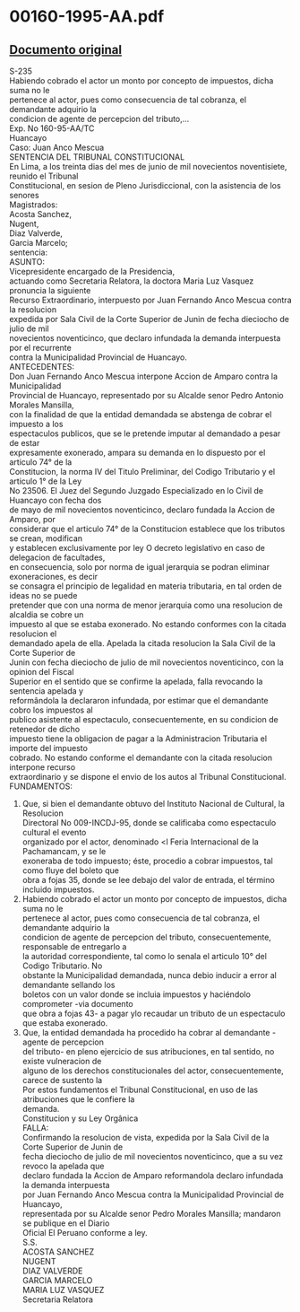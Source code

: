 
00160-1995-AA.pdf
=================
  
[Documento original](https://tc.gob.pe/jurisprudencia/1997/00160-1995-AA.pdf)  
---  
S-235  
Habiendo cobrado el actor un monto por concepto de impuestos, dicha suma no le  
pertenece al actor, pues como consecuencia de tal cobranza, el demandante adquirio la  
condicion de agente de percepcion del tributo,...  
Exp. No 160-95-AA/TC  
Huancayo  
Caso: Juan Anco Mescua  
SENTENCIA DEL TRIBUNAL CONSTITUCIONAL  
En Lima, a los treinta dias del mes de junio de mil novecientos noventisiete, reunido el Tribunal  
Constitucional, en sesion de Pleno Jurisdiccional, con la asistencia de los senores  
Magistrados:  
Acosta Sanchez,  
Nugent,  
Diaz Valverde,  
Garcia Marcelo;  
sentencia:  
ASUNTO:  
Vicepresidente encargado de la Presidencia,  
actuando como Secretaria Relatora, la doctora Maria Luz Vasquez pronuncia la siguiente  
Recurso Extraordinario, interpuesto por Juan Fernando Anco Mescua contra la resolucion  
expedida por Sala Civil de la Corte Superior de Junin de fecha dieciocho de julio de mil  
novecientos noventicinco, que declaro infundada la demanda interpuesta por el recurrente  
contra la Municipalidad Provincial de Huancayo.  
ANTECEDENTES:  
Don Juan Fernando Anco Mescua interpone Accion de Amparo contra la Municipalidad  
Provincial de Huancayo, representado por su Alcalde senor Pedro Antonio Morales Mansilla,  
con la finalidad de que la entidad demandada se abstenga de cobrar el impuesto a los  
espectaculos publicos, que se le pretende imputar al demandado a pesar de estar  
expresamente exonerado, ampara su demanda en lo dispuesto por el articulo 74° de la  
Constitucion, la norma IV del Titulo Preliminar, del Codigo Tributario y el articulo 1° de la Ley  
No 23506. El Juez del Segundo Juzgado Especializado en lo Civil de Huancayo con fecha dos  
de mayo de mil novecientos noventicinco, declaro fundada la Accion de Amparo, por  
considerar que el articulo 74° de la Constitucion establece que los tributos se crean, modifican  
y establecen exclusivamente por ley O decreto legislativo en caso de delegacion de facultades,  
en consecuencia, solo por norma de igual jerarquia se podran eliminar exoneraciones, es decir  
se consagra el principio de legalidad en materia tributaria, en tal orden de ideas no se puede  
pretender que con una norma de menor jerarquia como una resolucion de alcaldia se cobre un  
impuesto al que se estaba exonerado. No estando conformes con la citada resolucion el  
demandado apela de ella. Apelada la citada resolucion la Sala Civil de la Corte Superior de  
Junin con fecha dieciocho de julio de mil novecientos noventicinco, con la opinion del Fiscal  
Superior en el sentido que se confirme la apelada, falla revocando la sentencia apelada y  
reformândola la declararon infundada, por estimar que el demandante cobro los impuestos al  
publico asistente al espectaculo, consecuentemente, en su condicion de retenedor de dicho  
impuesto tiene la obligacion de pagar a la Administracion Tributaria el importe del impuesto  
cobrado. No estando conforme el demandante con la citada resolucion interpone recurso  
extraordinario y se dispone el envio de los autos al Tribunal Constitucional.  
FUNDAMENTOS:  
1. Que, si bien el demandante obtuvo del Instituto Nacional de Cultural, la Resolucion  
Directoral No 009-INCDJ-95, donde se calificaba como espectaculo cultural el evento  
organizado por el actor, denominado <l Feria Internacional de la Pachamancam, y se le  
exoneraba de todo impuesto; éste, procedio a cobrar impuestos, tal como fluye del boleto que  
obra a fojas 35, donde se lee debajo del valor de entrada, el término incluido impuestos.  
2. Habiendo cobrado el actor un monto por concepto de impuestos, dicha suma no le  
pertenece al actor, pues como consecuencia de tal cobranza, el demandante adquirio la  
condicion de agente de percepcion del tributo, consecuentemente, responsable de entregarlo a  
la autoridad correspondiente, tal como lo senala el articulo 10° del Codigo Tributario. No  
obstante la Municipalidad demandada, nunca debio inducir a error al demandante sellando los  
boletos con un valor donde se incluia impuestos y haciéndolo comprometer -via documento  
que obra a fojas 43- a pagar ylo recaudar un tributo de un espectaculo que estaba exonerado.  
3. Que, la entidad demandada ha procedido ha cobrar al demandante -agente de percepcion  
del tributo- en pleno ejercicio de sus atribuciones, en tal sentido, no existe vulneracion de  
alguno de los derechos constitucionales del actor, consecuentemente, carece de sustento la  
Por estos fundamentos el Tribunal Constitucional, en uso de las atribuciones que le confiere la  
demanda.  
Constitucion y su Ley Orgânica  
FALLA:  
Confirmando la resolucion de vista, expedida por la Sala Civil de la Corte Superior de Junin de  
fecha dieciocho de julio de mil novecientos noventicinco, que a su vez revoco la apelada que  
declaro fundada la Accion de Amparo reformandola declaro infundada la demanda interpuesta  
por Juan Fernando Anco Mescua contra la Municipalidad Provincial de Huancayo,  
representada por su Alcalde senor Pedro Morales Mansilla; mandaron se publique en el Diario  
Oficial El Peruano conforme a ley.  
S.S.  
ACOSTA SANCHEZ  
NUGENT  
DIAZ VALVERDE  
GARCIA MARCELO  
MARIA LUZ VASQUEZ  
Secretaria Relatora